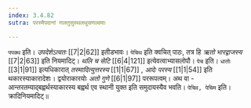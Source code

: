 ```yaml
---
index: 3.4.82
sutra: परस्मैपदानां णलतुसुस्थलथुसणल्वमाः

---
```

   `पपक्थ` इति। _उपदेशेऽत्वतः_ [[7|2|62]]  इतीडभावः। `पेचिथ` इति क्वचित् पाठः, तत्र हि _ऋतो भारद्वाजस्य_ [[7|2|63]]  इति नियमादिट्। _थलि च सेटि_ [[6|4|121]]  इत्येवत्वाभ्यासलोपौ। `पेच` इति। `धातोः`  [[3|1|91]]  इत्यधिकारात् _तस्मादित्युत्तरस्य_ [[1|1|67]]  , _आदेः परस्य_ [[1|1|54]]  इति थकारस्याकारादेशः। द्वयोराकारयोः _अतो गुणे_ [[6|1|97]]  पररूपत्वम्। अथ वा -  आन्तरतम्याद्बह्वर्थस्याकारस्य बह्वर्थ एव स्थानी युक्त इति समुदायस्यैव भवति। `पेचिव, पेचिम` इति। क्रादिनियमादिट्॥